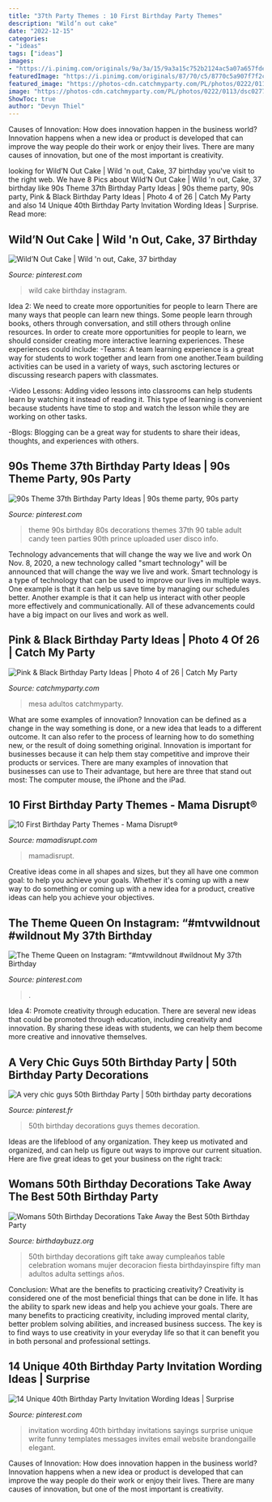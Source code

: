 ```yaml
---
title: "37th Party Themes : 10 First Birthday Party Themes"
description: "Wild’n out cake"
date: "2022-12-15"
categories:
- "ideas"
tags: ["ideas"]
images:
- "https://i.pinimg.com/originals/9a/3a/15/9a3a15c752b2124ac5a07a657fde62c2.jpg"
featuredImage: "https://i.pinimg.com/originals/87/70/c5/8770c5a907f7f2c5b4a5ea56f9b2efd1.jpg"
featured_image: "https://photos-cdn.catchmyparty.com/PL/photos/0222/0113/dsc02773.jpg"
image: "https://photos-cdn.catchmyparty.com/PL/photos/0222/0113/dsc02773.jpg"
ShowToc: true
author: "Devyn Thiel"
---
```



Causes of Innovation: How does innovation happen in the business world?
Innovation happens when a new idea or product is developed that can improve the way people do their work or enjoy their lives. There are many causes of innovation, but one of the most important is creativity.

	

		
looking for Wild’N Out Cake | Wild &#039;n out, Cake, 37 birthday you've visit to the right web. We have 8 Pics about Wild’N Out Cake | Wild &#039;n out, Cake, 37 birthday like 90s Theme 37th Birthday Party Ideas | 90s theme party, 90s party, Pink &amp; Black Birthday Party Ideas | Photo 4 of 26 | Catch My Party and also 14 Unique 40th Birthday Party Invitation Wording Ideas | Surprise. Read more:
		
    
## Wild’N Out Cake | Wild &#039;n Out, Cake, 37 Birthday

<img loading=lazy src="https://i.pinimg.com/originals/7e/15/d3/7e15d3f150467ba28121ba0672e43e40.jpg" onerror="this.onerror=null;this.src='https://tse2.mm.bing.net/th?id=OIP.deLqJNj4LFA1nd7wUThTFAHaOU&amp;pid=15.1';" alt="Wild’N Out Cake | Wild &#039;n out, Cake, 37 birthday">

_Source: pinterest.com_

>wild cake birthday instagram. 

	

Idea 2: We need to create more opportunities for people to learn
There are many ways that people can learn new things. Some people learn through books, others through conversation, and still others through online resources. In order to create more opportunities for people to learn, we should consider creating more interactive learning experiences. These experiences could include:
-Teams: A team learning experience is a great way for students to work together and learn from one another.Team building activities can be used in a variety of ways, such asctoring lectures or discussing research papers with classmates.

-Video Lessons: Adding video lessons into classrooms can help students learn by watching it instead of reading it. This type of learning is convenient because students have time to stop and watch the lesson while they are working on other tasks.

-Blogs: Blogging can be a great way for students to share their ideas, thoughts, and experiences with others.

    
## 90s Theme 37th Birthday Party Ideas | 90s Theme Party, 90s Party

<img loading=lazy src="https://i.pinimg.com/originals/9a/3a/15/9a3a15c752b2124ac5a07a657fde62c2.jpg" onerror="this.onerror=null;this.src='https://tse1.mm.bing.net/th?id=OIP.usHEtPxhFAWkcpqGV37dUgHaJ4&amp;pid=15.1';" alt="90s Theme 37th Birthday Party Ideas | 90s theme party, 90s party">

_Source: pinterest.com_

>theme 90s birthday 80s decorations themes 37th 90 table adult candy teen parties 90th prince uploaded user disco info. 

	

Technology advancements that will change the way we live and work
On Nov. 8, 2020, a new technology called "smart technology" will be announced that will change the way we live and work. Smart technology is a type of technology that can be used to improve our lives in multiple ways. One example is that it can help us save time by managing our schedules better. Another example is that it can help us interact with other people more effectively and communicationally. All of these advancements could have a big impact on our lives and work as well.

    
## Pink &amp; Black Birthday Party Ideas | Photo 4 Of 26 | Catch My Party

<img loading=lazy src="https://photos-cdn.catchmyparty.com/PL/photos/0222/0113/dsc02773.jpg" onerror="this.onerror=null;this.src='https://tse3.mm.bing.net/th?id=OIP.G5gq_BUdaDrhYBh4xwhi9QHaFj&amp;pid=15.1';" alt="Pink &amp; Black Birthday Party Ideas | Photo 4 of 26 | Catch My Party">

_Source: catchmyparty.com_

>mesa adultos catchmyparty. 

	

What are some examples of innovation?
Innovation can be defined as a change in the way something is done, or a new idea that leads to a different outcome. It can also refer to the process of learning how to do something new, or the result of doing something original. Innovation is important for businesses because it can help them stay competitive and improve their products or services. There are many examples of innovation that businesses can use to Their advantage, but here are three that stand out most: The computer mouse, the iPhone and the iPad.

    
## 10 First Birthday Party Themes - Mama Disrupt®

<img loading=lazy src="https://mamadisrupt.com/wp-content/uploads/2015/12/Nautical-542x304.jpg" onerror="this.onerror=null;this.src='https://tse3.mm.bing.net/th?id=OIP.euCzsF7uX6Dj9HLya9uu7AHaEJ&amp;pid=15.1';" alt="10 First Birthday Party Themes - Mama Disrupt®">

_Source: mamadisrupt.com_

>mamadisrupt. 

	

Creative ideas come in all shapes and sizes, but they all have one common goal: to help you achieve your goals. Whether it's coming up with a new way to do something or coming up with a new idea for a product, creative ideas can help you achieve your objectives.

    
## The Theme Queen On Instagram: “#mtvwildnout #wildnout My 37th Birthday

<img loading=lazy src="https://i.pinimg.com/originals/eb/1d/c7/eb1dc7f010121d69f00d4369fff40074.jpg" onerror="this.onerror=null;this.src='https://tse2.mm.bing.net/th?id=OIP.Cdwkz_ERYHEbAb1vYiVmHwHaFj&amp;pid=15.1';" alt="The Theme Queen on Instagram: “#mtvwildnout #wildnout My 37th Birthday">

_Source: pinterest.com_

>. 

	

Idea 4: Promote creativity through education.
There are several new ideas that could be promoted through education, including creativity and innovation. By sharing these ideas with students, we can help them become more creative and innovative themselves.

    
## A Very Chic Guys 50th Birthday Party | 50th Birthday Party Decorations

<img loading=lazy src="https://i.pinimg.com/originals/87/70/c5/8770c5a907f7f2c5b4a5ea56f9b2efd1.jpg" onerror="this.onerror=null;this.src='https://tse2.mm.bing.net/th?id=OIP.23Pv2NKsT7kd6SO1w5lfzgHaJm&amp;pid=15.1';" alt="A very chic guys 50th Birthday Party | 50th birthday party decorations">

_Source: pinterest.fr_

>50th birthday decorations guys themes decoration. 

	

Ideas are the lifeblood of any organization. They keep us motivated and organized, and can help us figure out ways to improve our current situation. Here are five great ideas to get your business on the right track: 

    
## Womans 50th Birthday Decorations Take Away The Best 50th Birthday Party

<img loading=lazy src="https://birthdaybuzz.org/wp-content/uploads/2019/01/womans-50th-birthday-decorations-take-away-the-best-50th-birthday-party-ideas-for-men-of-womans-50th-birthday-decorations.jpg" onerror="this.onerror=null;this.src='https://tse1.mm.bing.net/th?id=OIP.wbwX7GjXOYDAwwOjltsZ3QHaE8&amp;pid=15.1';" alt="Womans 50th Birthday Decorations Take Away the Best 50th Birthday Party">

_Source: birthdaybuzz.org_

>50th birthday decorations gift take away cumpleaños table celebration womans mujer decoracion fiesta birthdayinspire fifty man adultos adulta settings años. 

	

Conclusion: What are the benefits to practicing creativity?
Creativity is considered one of the most beneficial things that can be done in life. It has the ability to spark new ideas and help you achieve your goals. There are many benefits to practicing creativity, including improved mental clarity, better problem solving abilities, and increased business success. The key is to find ways to use creativity in your everyday life so that it can benefit you in both personal and professional settings.

    
## 14 Unique 40th Birthday Party Invitation Wording Ideas | Surprise

<img loading=lazy src="https://i.pinimg.com/originals/fd/6e/9e/fd6e9ef3ec6748557037d10d2e9e68ff.jpg" onerror="this.onerror=null;this.src='https://tse1.mm.bing.net/th?id=OIP._Edj30r8a4pQP74VbWaQtwHaLG&amp;pid=15.1';" alt="14 Unique 40th Birthday Party Invitation Wording Ideas | Surprise">

_Source: pinterest.com_

>invitation wording 40th birthday invitations sayings surprise unique write funny templates messages invites email website brandongaille elegant. 

	

Causes of Innovation: How does innovation happen in the business world?
Innovation happens when a new idea or product is developed that can improve the way people do their work or enjoy their lives. There are many causes of innovation, but one of the most important is creativity.

